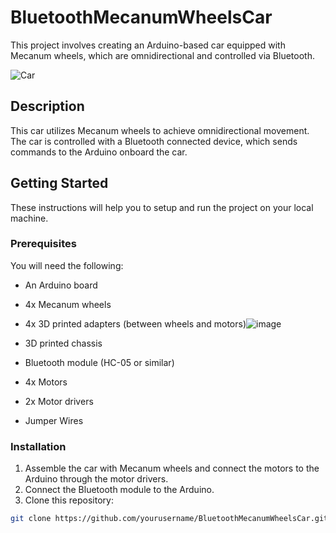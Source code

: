 # BluetoothMecanumWheelsCar

This project involves creating an Arduino-based car equipped with Mecanum wheels, which are omnidirectional and controlled via Bluetooth.

![Car](https://github.com/VictorMamaliga/BluetoothMecanumWheelsCar/assets/92131932/b848d9c7-beb5-4dc9-b53e-28a2bb87e9e7)


## Description

This car utilizes Mecanum wheels to achieve omnidirectional movement. The car is controlled with a Bluetooth connected device, which sends commands to the Arduino onboard the car.

## Getting Started

These instructions will help you to setup and run the project on your local machine.

### Prerequisites

You will need the following:

- An Arduino board
- 4x Mecanum wheels

- 4x 3D printed adapters (between wheels and motors)![image](https://github.com/VictorMamaliga/BluetoothMecanumWheelsCar/assets/92131932/a7ff8aa1-884e-48fa-b65d-facd39460e7c)

- 3D printed chassis 
- Bluetooth module (HC-05 or similar)
- 4x Motors
- 2x Motor drivers
- Jumper Wires

### Installation 

1. Assemble the car with Mecanum wheels and connect the motors to the Arduino through the motor drivers.
2. Connect the Bluetooth module to the Arduino.
3. Clone this repository:
```bash
git clone https://github.com/yourusername/BluetoothMecanumWheelsCar.git


